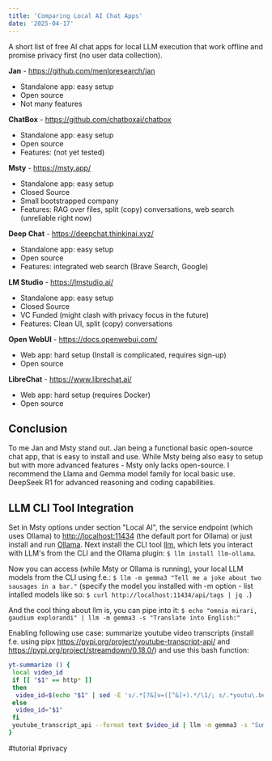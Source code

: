 ```yaml
---
title: 'Comparing Local AI Chat Apps'
date: '2025-04-17'
---
```


A short list of free AI chat apps for local LLM execution that work offline and promise privacy first (no user data collection).

**Jan** - <https://github.com/menloresearch/jan>

- Standalone app: easy setup
- Open source
- Not many features

**ChatBox** - <https://github.com/chatboxai/chatbox>

- Standalone app: easy setup
- Open source
- Features: (not yet tested)

**Msty** - <https://msty.app/>

- Standalone app: easy setup
- Closed Source
- Small bootstrapped company
- Features: RAG over files, split (copy) conversations, web search (unreliable right now)

**Deep Chat** - <https://deepchat.thinkinai.xyz/>

- Standalone app: easy setup
- Open source
- Features: integrated web search (Brave Search, Google)

**LM Studio** - <https://lmstudio.ai/>

- Standalone app: easy setup
- Closed Source
- VC Funded (might clash with privacy focus in the future)
- Features: Clean UI, split (copy) conversations

**Open WebUI** - <https://docs.openwebui.com/>

- Web app: hard setup (Install is complicated, requires sign-up)
- Open source

**LibreChat** - <https://www.librechat.ai/>

- Web app: hard setup (requires Docker)
- Open source

## Conclusion

To me Jan and Msty stand out. Jan being a functional basic open-source chat app, that is easy to install and use. While Msty being also easy to setup but with more advanced features - Msty only lacks open-source. I recommend the Llama and Gemma model family for local basic use. DeepSeek R1 for advanced reasoning and coding capabilities.

## LLM CLI Tool Integration

Set in Msty options under section "Local AI", the service endpoint (which uses Ollama) to <http://localhost:11434> (the default port for Ollama) or just install and run [Ollama](https://ollama.com/). Next install the CLI tool [llm](https://github.com/simonw/llm?tab=readme-ov-file#installation), which lets you interact with LLM's from the CLI and the Ollama plugin: `$ llm install llm-ollama`.

Now you can access (while Msty or Ollama is running), your local LLM models from the CLI using f.e.: `$ llm -m gemma3 "Tell me a joke about two sausages in a bar."` (specify the model you installed with -m option - list intalled models like so: `$ curl http://localhost:11434/api/tags | jq .`)

And the cool thing about llm is, you can pipe into it: `$ echo "omnia mirari, gaudium explorandi" | llm -m gemma3 -s "Translate into English:"`

Enabling following use case: summarize youtube video transcripts (install f.e. using pipx <https://pypi.org/project/youtube-transcript-api/> and <https://pypi.org/project/streamdown/0.18.0/>) and use this bash function:

```bash
yt-summarize () {
 local video_id
 if [[ "$1" == http* ]]
 then
  video_id=$(echo "$1" | sed -E 's/.*[?&]v=([^&]+).*/\1/; s/.*youtu\.be\/([^?&]+).*/\1/')
 else
  video_id="$1"
 fi
 youtube_transcript_api --format text $video_id | llm -m gemma3 -s "Summarize this transcript. Exclude any mentions of sponsors, advertisements, product placements, or promotional content (e.g., 'This video is sponsored by', 'free trial', '30-day trial', 'promo code', 'Use code', 'Check out', 'Brilliant.org', 'Brilliant', 'NordVPN'). Only include the main educational or informational content and remove the rest:" | streamdown
}
```

#tutorial #privacy

